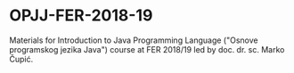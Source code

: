 # OPJJ-FER-2018-19
Materials for Introduction to Java Programming Language ("Osnove programskog jezika Java") course at FER 2018/19 led by doc. dr. sc. Marko Čupić.
